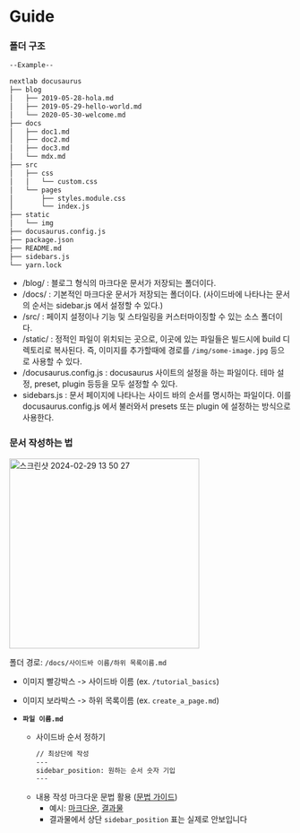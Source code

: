 # Guide
### 폴더 구조
```md
--Example--

nextlab docusaurus
├── blog
│   ├── 2019-05-28-hola.md
│   ├── 2019-05-29-hello-world.md
│   └── 2020-05-30-welcome.md
├── docs
│   ├── doc1.md
│   ├── doc2.md
│   ├── doc3.md
│   └── mdx.md
├── src
│   ├── css
│   │   └── custom.css
│   └── pages
│       ├── styles.module.css
│       └── index.js
├── static
│   └── img
├── docusaurus.config.js
├── package.json
├── README.md
├── sidebars.js
└── yarn.lock
```
- /blog/ : 블로그 형식의 마크다운 문서가 저장되는 폴더이다.
- /docs/ : 기본적인 마크다운 문서가 저장되는 폴더이다. (사이드바에 나타나는 문서의 순서는 sidebar.js 에서 설정할 수 있다.)
- /src/ : 페이지 설정이나 기능 및 스타일링을 커스터마이징할 수 있는 소스 폴더이다.
- /static/ : 정적인 파일이 위치되는 곳으로, 이곳에 있는 파일들은 빌드시에 build 디렉토리로 복사된다. 즉, 이미지를 추가할때에 경로를 `/img/some-image.jpg` 등으로 사용할 수 있다.
- /docusaurus.config.js : docusaurus 사이트의 설정을 하는 파일이다. 테마 설정, preset, plugin 등등을 모두 설정할 수 있다.
- sidebars.js : 문서 페이지에 나타나는 사이드 바의 순서를 명시하는 파일이다. 이를 docusaurus.config.js 에서 불러와서 presets 또는 plugin 에 설정하는 방식으로 사용한다.

### 문서 작성하는 법
<img width="339" alt="스크린샷 2024-02-29 13 50 27" src="https://github.com/nextlab-ai/docusaurus/assets/150635549/b14cad84-d50b-46e6-820c-1abae6d5831b">

폴더 경로: `/docs/사이드바 이름/하위 목록이름.md`
- 이미지 빨강박스 -> 사이드바 이름 (ex. `/tutorial_basics`)
- 이미지 보라박스 -> 하위 목록이름 (ex. `create_a_page.md`)

- **`파일 이름.md`**
  - 사이드바 순서 정하기
    ```md
    // 최상단에 작성
    ---
    sidebar_position: 원하는 순서 숫자 기입
    ---
    ```
  - 내용 작성 마크다운 문법 활용 ([문법 가이드](https://www.heropy.dev/p/B74sNE#h2_%EB%AC%B8%EB%B2%95))
    - 예시: [마크다운](https://github.com/facebook/docusaurus/blob/main/examples/classic/docs/intro.md?plain=1), [결과물](https://github.com/facebook/docusaurus/blob/main/examples/classic/docs/intro.md)
    - 결과물에서 상단 `sidebar_position` 표는 실제로 안보입니다
